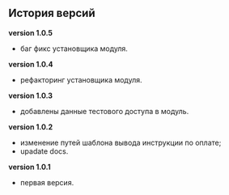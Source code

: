 <!-- cl-start -->
## История версий

**version 1.0.5**    
- баг фикс установщика модуля.    

**version 1.0.4**    
- рефакторинг установщика модуля.    

**version 1.0.3**    
- добавлены данные тестового доступа в модуль.    

**version 1.0.2**    
- изменение путей шаблона вывода инструкции по оплате;    
- upadate docs.    

**version 1.0.1**    
- первая версия.    
<!-- cl-end -->
